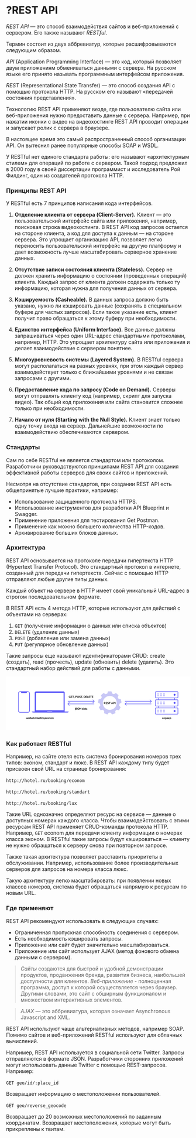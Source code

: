 # ?REST API

_REST API_ — это способ взаимодействия сайтов и веб-приложений с сервером. Его также называют _RESTful_.

Термин состоит из двух аббревиатур, которые расшифровываются следующим образом.

_API_ (Application Programming Interface) — это код, который позволяет двум приложениям обмениваться данными с сервера. На русском языке его принято называть программным интерфейсом приложения.

_REST_ (Representational State Transfer) — это способ создания API с помощью протокола HTTP. На русском его называют «передачей состояния представления».

Технологию REST API применяют везде, где пользователю сайта или веб-приложения нужно предоставить данные с сервера. Например, при нажатии иконки с видео на видеохостинге REST API проводит операции и запускает ролик с сервера в браузере.

В настоящее время это самый распространенный способ организации API. Он вытеснил ранее популярные способы SOAP и WSDL.

У RESTful нет единого стандарта работы: его называют «архитектурным стилем» для операций по работе с сервером. Такой подход предложил в 2000 году в своей диссертации программист и исследователь Рой Филдинг, один из создателей протокола HTTP.

### Принципы REST API

У RESTful есть 7 принципов написания кода интерфейсов.

1. __Отделение клиента от сервера (Client-Server).__ Клиент — это пользовательский интерфейс сайта или приложения, например, поисковая строка видеохостинга. В REST API код запросов остается на стороне клиента, а код для доступа к данным — на стороне сервера. Это упрощает организацию API, позволяет легко переносить пользовательский интерфейс на другую платформу и дает возможность лучше масштабировать серверное хранение данных.

2. __Отсутствие записи состояния клиента (Stateless).__ Сервер не должен хранить информацию о состоянии (проведенных операций) клиента. Каждый запрос от клиента должен содержать только ту информацию, которая нужна для получения данных от сервера.

3. __Кэшируемость (Casheable).__ В данных запроса должно быть указано, нужно ли кэшировать данные (сохранять в специальном буфере для частых запросов). Если такое указание есть, клиент получит право обращаться к этому буферу при необходимости.

4. __Единство интерфейса (Uniform Interface).__ Все данные должны запрашиваться через один URL-адрес стандартными протоколами, например, HTTP. Это упрощает архитектуру сайта или приложения и делает взаимодействие с сервером понятнее.

5. __Многоуровневость системы (Layered System).__ В RESTful сервера могут располагаться на разных уровнях, при этом каждый сервер взаимодействует только с ближайшими уровнями и не связан запросами с другими.

6. __Предоставление кода по запросу (Code on Demand).__ Серверы могут отправлять клиенту код (например, скрипт для запуска видео). Так общий код приложения или сайта становится сложнее только при необходимости.

7. __Начало от нуля (Starting with the Null Style).__ Клиент знает только одну точку входа на сервер. Дальнейшие возможности по взаимодействию обеспечиваются сервером.

### Стандарты

Сам по себе RESTful не является стандартом или протоколом. Разработчики руководствуются принципами REST API для создания эффективной работы серверов для своих сайтов и приложений.

Несмотря на отсутствие стандартов, при создании REST API есть общепринятые лучшие практики, например:

* Использование защищенного протокола HTTPS.
* Использование инструментов для разработки API Blueprint и Swagger.
* Применение приложения для тестирования Get Postman.
* Применение как можно большего количества HTTP-кодов.
* Архивирование больших блоков данных.

### Архитектура

REST API основывается на протоколе передачи гипертекста HTTP (Hypertext Transfer Protocol). Это стандартный протокол в интернете, созданный для передачи гипертекста. Сейчас с помощью HTTP отправляют любые другие типы данных.

Каждый объект на сервере в HTTP имеет свой уникальный URL-адрес в строгом последовательном формате.

В REST API есть 4 метода HTTP, которые используют для действий с объектами на серверах:

1. `GET` (получение информации о данных или списка объектов)
2. `DELETE` (удаление данных)
3. `POST` (добавление или замена данных)
4. `PUT` (регулярное обновление данных)

Такие запросы еще называют идентификаторами CRUD: create (создать), read (прочесть), update (обновить) delete (удалить). Это стандартный набор действий для работы с данными.

![REST API](../images/rest-api.png)

### Как работает RESTful

Например, на сайте отеля есть система бронирования номеров трех типов: эконом, стандарт и люкс. В REST API каждому типу будет присвоен свой URL на странице бронирования:

`http://hotel.ru/booking/econom`

`http://hotel.ru/booking/standart`

`http://hotel.ru/booking/lux`

Такие URL однозначно определяют ресурс на сервисе — данные о доступных номерах каждого класса. Чтобы взаимодействовать с этими ресурсам REST API применяет CRUD-команды протокола HTTP. Например, `GET` econom для передачи клиенту информации о номерах класса эконом. В RESTful такие запросы будут кэшироваться — клиенту не нужно обращаться к серверу снова при повторном запросе.

Также такая архитектура позволяет расставить приоритеты в обслуживании. Например, использование более производительных серверов для запросов на номера класса люкс.

Такую архитектуру легко масштабировать: при появлении новых классов номеров, система будет обращаться напрямую к ресурсам по новым URL.

### Где применяют

REST API рекомендуют использовать в следующих случаях:

* Ограниченная пропускная способность соединения с сервером.
* Есть необходимость кэшировать запросы.
* Приложение или сайт будет значительно масштабироваться.
* Приложение или сайт использует AJAX (метод фонового обмена данными с сервером).

> _Сайты_ создаются для быстрой и удобной демонстрации продуктов, продвижения бренда, развития бизнеса, наибольшей доступности для клиентов. _Веб-приложение_ - полноценная программа, доступ к которой осуществляется через браузер. Другими словами, это сайт с обширным функционалом и множеством интерактивных элементов.

> _AJAX_ — это аббревиатура, которая означает Asynchronous Javascript and XML.

REST API используют чаще альтернативных методов, например SOAP. Помимо сайтов и веб-приложений RESTful используют для облачных вычислений.

Например, REST API используется в социальной сети Twitter. Запросы отправляются в формате JSON. Разработчики сторонних приложений могут использовать данные Twitter с помощью REST-запросов. Например:

`GET geo/id/:place_id`

Возвращает информацию о местоположении пользователей.

`GET geo/reverse_geocode`

Возвращает до 20 возможных местоположений по заданным координатам.
Возвращает местоположения, которые могут быть прикреплены к твитам.
